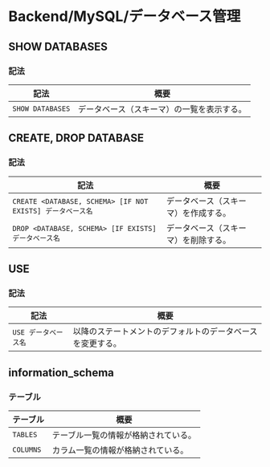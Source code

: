 # Backend/MySQL/データベース管理

## SHOW DATABASES

### 記法

| 記法             | 概要                                       |
| ---------------- | ------------------------------------------ |
| `SHOW DATABASES` | データベース（スキーマ）の一覧を表示する。 |

## CREATE, DROP DATABASE

### 記法

| 記法                                                       | 概要                                 |
| ---------------------------------------------------------- | ------------------------------------ |
| `CREATE <DATABASE, SCHEMA> [IF NOT EXISTS] データベース名` | データベース（スキーマ）を作成する。 |
| `DROP <DATABASE, SCHEMA> [IF EXISTS] データベース名`       | データベース（スキーマ）を削除する。 |

## USE

### 記法

| 記法                 | 概要                                                       |
| -------------------- | ---------------------------------------------------------- |
| `USE データベース名` | 以降のステートメントのデフォルトのデータベースを変更する。 |

## information_schema

### テーブル

| テーブル  | 概要                                 |
| --------- | ------------------------------------ |
| `TABLES`  | テーブル一覧の情報が格納されている。 |
| `COLUMNS` | カラム一覧の情報が格納されている。   |
